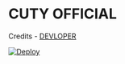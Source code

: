 # CUTY OFFICIAL


Credits - [DEVLOPER](https://t.me/draj48)


[![Deploy](https://www.herokucdn.com/deploy/button.svg)](https://heroku.com/deploy?template=https://github.com/draj-48/cuty-)
